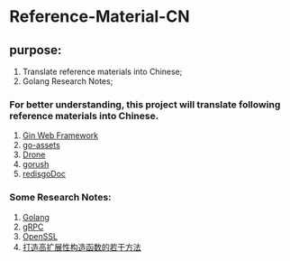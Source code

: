 # Reference-Material-CN

## purpose:
1. Translate reference materials into Chinese;
2. Golang Research Notes;

### For better understanding, this project will translate following reference materials into Chinese.

1. [Gin Web Framework](https://github.com/Henate/Reference-Material-CN/blob/master/Gin%E6%96%87%E6%A1%A3.md)
2. [go-assets](https://github.com/Henate/Reference-Material-CN/blob/master/go-assets%E6%96%87%E6%A1%A3.md)
3. [Drone](https://github.com/Henate/Reference-Material-CN/blob/master/Drone%E6%96%87%E6%A1%A3.md)
4. [gorush](https://github.com/Henate/Reference-Material-CN/blob/master/gorush%E6%96%87%E6%A1%A3.md)
5. [redisgoDoc](https://github.com/Henate/Reference-Material-CN/blob/master/redisgoDoc.md)



### Some Research Notes:

1. [Golang](https://github.com/Henate/Reference-Material-CN/blob/master/Golang%E5%9F%BA%E7%A1%80%E7%9F%A5%E8%AF%86.md)
2. [gRPC](https://github.com/Henate/Reference-Material-CN/blob/master/gRPC.md)
3. [OpenSSL](https://github.com/Henate/Reference-Material-CN/blob/master/OpenSSL_guide.md)
4. [打造高扩展性构造函数的若干方法](https://github.com/Henate/Reference-Material-CN/blob/master/%E6%89%93%E9%80%A0%E9%AB%98%E6%89%A9%E5%B1%95%E6%80%A7%E6%9E%84%E9%80%A0%E5%87%BD%E6%95%B0%E7%9A%84%E8%8B%A5%E5%B9%B2%E6%96%B9%E6%B3%95.md)